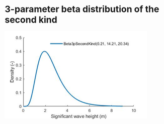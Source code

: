 # 3-parameter beta distribution of the second kind
![Probability density function](example_pdf_beta-3p-second-kind.jpg)